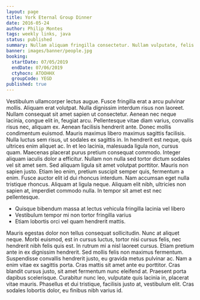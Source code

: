 ```yaml
---
layout: page
title: York Eternal Group Dinner
date: 2016-05-24
author: Philip Montes
tags: weekly links, java
status: published
summary: Nullam aliquam fringilla consectetur. Nullam vulputate, felis.
banner: images/banner/people.jpg
booking:
  startDate: 07/05/2019
  endDate: 07/06/2019
  ctyhocn: ATOOHHX
  groupCode: YEGD
published: true
---
```

Vestibulum ullamcorper lectus augue. Fusce fringilla erat a arcu pulvinar mollis. Aliquam erat volutpat. Nulla dignissim interdum risus non laoreet. Nullam consequat sit amet sapien ut consectetur. Aenean nec neque lacinia, congue elit in, feugiat arcu. Pellentesque vitae diam varius, convallis risus nec, aliquam ex. Aenean facilisis hendrerit ante. Donec mollis condimentum euismod. Mauris maximus libero maximus sagittis facilisis. Nulla luctus sem risus, ut sodales ex sagittis in. In hendrerit est neque, quis ultrices enim aliquet ac. In et leo lacinia, malesuada ligula non, cursus quam. Maecenas placerat purus pretium consequat commodo. Integer aliquam iaculis dolor a efficitur. Nullam non nulla sed tortor dictum sodales vel sit amet sem.
Sed aliquam ligula sit amet volutpat porttitor. Mauris non sapien justo. Etiam leo enim, pretium suscipit semper quis, fermentum a enim. Fusce auctor elit id dui rhoncus interdum. Nam accumsan eget nulla tristique rhoncus. Aliquam at ligula neque. Aliquam elit nibh, ultricies non sapien at, imperdiet commodo nulla. In tempor sit amet est nec pellentesque.

* Quisque bibendum massa at lectus vehicula fringilla lacinia vel libero
* Vestibulum tempor mi non tortor fringilla varius
* Etiam lobortis orci vel quam hendrerit mattis.

Mauris egestas dolor non tellus consequat sollicitudin. Nunc at aliquet neque. Morbi euismod, est in cursus luctus, tortor nisi cursus felis, nec hendrerit nibh felis quis est. In rutrum mi a nisl laoreet cursus. Etiam pretium ante in ex dignissim hendrerit. Sed mollis felis non maximus fermentum. Suspendisse convallis hendrerit justo, eu gravida metus pulvinar ac. Nam a enim vitae ex sagittis porta. Cras mattis sit amet ante eu porttitor. Cras blandit cursus justo, sit amet fermentum nunc eleifend at. Praesent porta dapibus scelerisque. Curabitur nunc leo, vulputate quis lacinia in, placerat vitae mauris. Phasellus et dui tristique, facilisis justo at, vestibulum elit. Cras sodales lobortis dolor, eu finibus nibh varius id.
